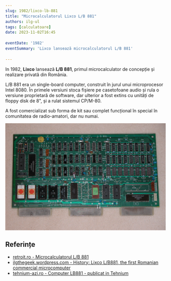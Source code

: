 ```yaml
---
slug: 1982/lixco-lb-881
title: "Microcalculatorul Lixco L/B 881"
authors: ilg-ul
tags: [calculatoare]
date: 2023-11-02T16:45

eventDate: '1982'
eventSummary: 'Lixco lansează microcalculatorul L/B 881'

---
```


In 1982, **Lixco** lansează **L/B 881**, primul microcalculator de
concepție și realizare privată din România.

<!-- truncate -->

L/B 881 era un single-board computer, construit în jurul unui
microprocesor Intel 8080. În primele versiuni
stoca fișiere pe casetofoane audio și rula o versiune proprietară
de software, dar ulterior a fost extins cu
unități de floppy disk de 8", și a rulat sistemul CP/M-80.

A fost comercializat sub forma de kit sau complet funcțional în special
în comunitatea de radio-amatori, dar nu numai.

![L/B881](img/lb881.jpg)

## Referințe

- [retroit.ro - Microcalculatorul L/B 881](https://retroit.ro/l-b-881/)
- [ilgthegeek.wordpress.com - History: Lixco L/B881, the first Romanian commercial microcomputer](https://ilgthegeek.wordpress.com/2010/11/14/history-lixco-lb881/)
- [tehnium-azi.ro - Computer LB881 - publicat in Tehnium](https://www.tehnium-azi.ro/forums/topic/7187-computer-lb881-publicat-in-tehnium/)
